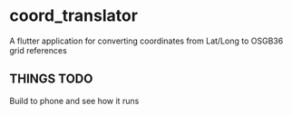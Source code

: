 # coord_translator

A flutter application for converting coordinates from Lat/Long to OSGB36 grid references

## THINGS TODO

Build to phone and see how it runs
